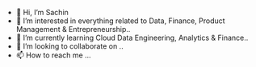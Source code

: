 - 👋 Hi, I’m Sachin
- 👀 I’m interested in everything related to Data, Finance, Product Management & Entrepreneurship..
- 🌱 I’m currently learning Cloud Data Engineering, Analytics & Finance..
- 💞️ I’m looking to collaborate on ..
- 📫 How to reach me ...
